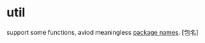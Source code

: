 # util

support some functions, aviod meaningless [package names](https://blog.golang.org/package-names).
[包名]